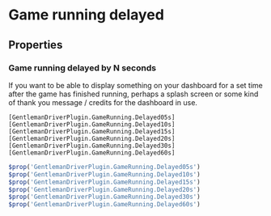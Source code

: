 # Game running delayed

## Properties

### Game running delayed by N seconds

If you want to be able to display something on your dashboard for a set time
after the game has finished running, perhaps a splash screen or some kind of
thank you message / credits for the dashboard in use.

```ncalc
[GentlemanDriverPlugin.GameRunning.Delayed05s]
[GentlemanDriverPlugin.GameRunning.Delayed10s]
[GentlemanDriverPlugin.GameRunning.Delayed15s]
[GentlemanDriverPlugin.GameRunning.Delayed20s]
[GentlemanDriverPlugin.GameRunning.Delayed30s]
[GentlemanDriverPlugin.GameRunning.Delayed60s]
```
```js
$prop('GentlemanDriverPlugin.GameRunning.Delayed05s')
$prop('GentlemanDriverPlugin.GameRunning.Delayed10s')
$prop('GentlemanDriverPlugin.GameRunning.Delayed15s')
$prop('GentlemanDriverPlugin.GameRunning.Delayed20s')
$prop('GentlemanDriverPlugin.GameRunning.Delayed30s')
$prop('GentlemanDriverPlugin.GameRunning.Delayed60s')
```
